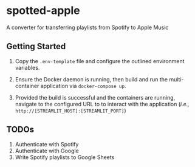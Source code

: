 # spotted-apple
A converter for transferring playlists from Spotify to Apple Music

## Getting Started
1. Copy the `.env-template` file and configure the outlined environment variables.

2. Ensure the Docker daemon is running, then build and run the multi-container application via `docker-compose up`.

3. Provided the build is successful and the containers are running, navigate to the configured URL to to interact with the application (_i.e.,_ `http://[STREAMLIT_HOST]:[STREAMLIT_PORT]`)

## TODOs
1. Authenticate with Spotify
2. Authenticate with Google
3. Write Spotify playlists to Google Sheets
